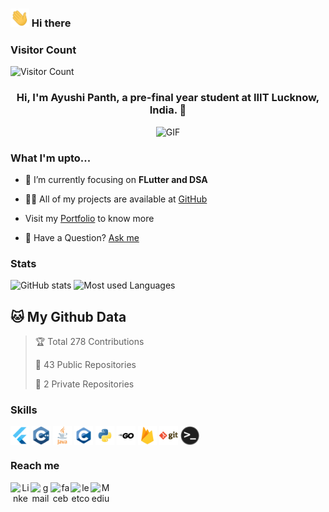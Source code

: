 ### <img src="https://raw.githubusercontent.com/ABSphreak/ABSphreak/master/gifs/Hi.gif" width="30px"> Hi there 


<!--
**AyushiPanth/AyushiPanth** is a ✨ _special_ ✨ repository because its `README.md` (this file) appears on your GitHub profile.

-->

### Visitor Count
![Visitor Count](https://profile-counter.glitch.me/AyushiPanth/count.svg)
### <div align="center">Hi, I'm Ayushi Panth, a pre-final year student at IIIT Lucknow, India. 🚀</div>


<p align="center">
  <img height=250 src="https://user-images.githubusercontent.com/54657980/100230140-529cea00-2f4b-11eb-9958-3d93ad41b3f1.gif" alt="GIF" />
</p>


### What I'm upto...
- 🌱 I’m currently focusing on **FLutter and DSA**

- 👨‍💻 All of my projects are available at [GitHub](https://github.com/AyushiPanth?tab=repositories)

- Visit my [Portfolio](https://portfolios.talentsprint.com/~ayushi_panth) to know more

- 💬 Have a Question? [Ask me](https://mail.google.com/mail/?view=cm&fs=1&tf=1&to=ayushipanth123a@gmail.com)



### Stats

<p align="left">
    <img src="https://github-readme-stats.vercel.app/api?username=AyushiPanth&show_icons=true&count_private=true&include_all_commits=true&theme=radical" alt="GitHub stats"  width="50%"/>
    <img src="https://github-readme-stats.vercel.app/api/top-langs/?username=AyushiPanth&layout=compact&theme=radical" alt="Most used Languages" width="42%" />
</p>



## 🐱 My Github Data

> 🏆 Total 278 Contributions
 > 
> 📜 43 Public Repositories
 > 
> 🔑 2 Private Repositories 

### Skills

<code><img align="center" height="30" src="https://raw.githubusercontent.com/github/explore/80688e429a7d4ef2fca1e82350fe8e3517d3494d/topics/flutter/flutter.png"></code>
<code><img align="center" height="30" src="https://raw.githubusercontent.com/github/explore/80688e429a7d4ef2fca1e82350fe8e3517d3494d/topics/cpp/cpp.png"></code>
<code><img align="center" height="30" src="https://raw.githubusercontent.com/github/explore/80688e429a7d4ef2fca1e82350fe8e3517d3494d/topics/java/java.png"></code>
<code><img align="center" height="30" src="https://raw.githubusercontent.com/github/explore/80688e429a7d4ef2fca1e82350fe8e3517d3494d/topics/c/c.png"></code>
<code><img align="center" height="30" src="https://raw.githubusercontent.com/github/explore/80688e429a7d4ef2fca1e82350fe8e3517d3494d/topics/python/python.png"></code>
<code><img align="center" height="30" src="https://raw.githubusercontent.com/github/explore/80688e429a7d4ef2fca1e82350fe8e3517d3494d/topics/go/go.png"></code>
<code><img align="center" height="30" src="https://raw.githubusercontent.com/github/explore/80688e429a7d4ef2fca1e82350fe8e3517d3494d/topics/firebase/firebase.png"></code>
<code><img align="center" height="30" src="https://raw.githubusercontent.com/github/explore/80688e429a7d4ef2fca1e82350fe8e3517d3494d/topics/git/git.png"></code>
<code><img align="center" height="30" src="https://raw.githubusercontent.com/github/explore/80688e429a7d4ef2fca1e82350fe8e3517d3494d/topics/terminal/terminal.png"></code>


### Reach me

<p align="center">
      <a padding:75px href="https://www.linkedin.com/in/ayushi-panth-a20463197/" target="blank"><img align="left" src="https://cdn.jsdelivr.net/gh/Ryanjiena/Ryanjiena@master/icon/linkedin.svg" alt="LinkedIn" height="32" width="32" /></a>
      <a padding:75px href="mailto:ayushipanth123a@gmail.com" target="blank"><img align="left" src="https://cdn.jsdelivr.net/gh/Ryanjiena/Ryanjiena@master/icon/gmail.svg" alt="gmail" height="32" width="32" /></a>
    <a padding:75px href="https://www.facebook.com/ayushi.panth.3" target="blank"><img align="left" src="https://cdn.jsdelivr.net/gh/Ryanjiena/Ryanjiena@master/icon/facebook.svg" alt="facebook" height="32" width="32" /></a>
    <a padding:75px href="https://leetcode.com/WTEF_AyushiPanth/" target="blank"><img align="left" src="https://cdn.jsdelivr.net/gh/Ryanjiena/Ryanjiena@master/icon/leetcode.svg" alt="leetcode" height="32" width="32" /></a>
  <a padding:75px href="https://ayushipanth.medium.com/" target="blank"><img align="left" src="https://icons-for-free.com/iconfiles/png/512/medium+icon-1320186682844050412.png" alt="Medium" height="32" width="32" /></a>

</p>
